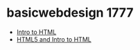 # basicwebdesign 1777




<ul>
    <li><a href="intro_to_html/index.html" target="_blank">Intro to HTML</a></li>
    <li><a href="HTML5_intro_to_html/index.html" target="_blank">HTML5 and Intro to HTML</a></li>
</ul>
